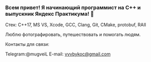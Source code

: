 ### Всем привет! Я начинающий программист на С++ и выпускник Яндекс Практикума! 👋

Стек: C++17, MS VS, Xcode, GCC, Clang, Git, CMake, protobuf, RAII

Люблю фотографировать, путешествовать и помогать людям.

Контакты для связи:

Telegram:@mugveiL
E-mail: vvvbykoc@gmail.com
<!--
**Scortlin/Scortlin** is a ✨ _special_ ✨ repository because its `README.md` (this file) appears on your GitHub profile.

Here are some ideas to get you started:

- 🔭 I’m currently working on ...
- 🌱 I’m currently learning ...
- 👯 I’m looking to collaborate on ...
- 🤔 I’m looking for help with ...
- 💬 Ask me about ...
- 📫 How to reach me: ...
- 😄 Pronouns: ...
- ⚡ Fun fact: ...
-->
